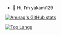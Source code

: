 - 👋 Hi, I’m yakami129

[![Anurag's GitHub stats](https://github-readme-stats.vercel.app/api?username=yakami129)](https://github.com/anuraghazra/github-readme-stats)

[![Top Langs](https://github-readme-stats.vercel.app/api/top-langs/?username=yakami129&layout=compact)](https://github.com/anuraghazra/github-readme-stats)
